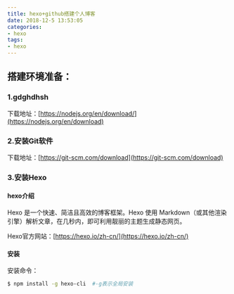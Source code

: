 ```yaml
---
title: hexo+github搭建个人博客
date: 2018-12-5 13:53:05
categories: 
- hexo
tags: 
- hexo
---
```


## 搭建环境准备：

### 1.gdghdhsh

下载地址：[https://nodejs.org/en/download/](https://nodejs.org/en/download)

### 2.安装Git软件

下载地址：[https://git-scm.com/download](https://git-scm.com/download)

### 3.安装Hexo

#### hexo介绍

Hexo 是一个快速、简洁且高效的博客框架。Hexo 使用 Markdown（或其他渲染引擎）解析文章，在几秒内，即可利用靓丽的主题生成静态网页。

Hexo官方网站：[https://hexo.io/zh-cn/](https://hexo.io/zh-cn/)

#### 安装

安装命令：
``` bash
$ npm install -g hexo-cli  #-g表示全局安装
```
